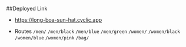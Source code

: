 ##Deployed Link
- https://long-boa-sun-hat.cyclic.app

- Routes
`/men/`
`/men/black`
`/men/blue`
`/men/green`
`/women/`
`/women/black`
`/women/blue`
`/women/pink`
`/bag/`
